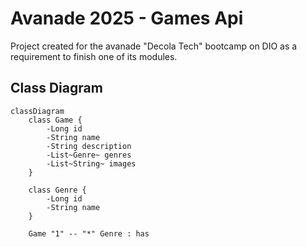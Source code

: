 # Avanade 2025 - Games Api
Project created for the avanade "Decola Tech" bootcamp on DIO as a requirement to finish one of its modules.

## Class Diagram
``` mermaid
classDiagram
    class Game {
        -Long id
        -String name
        -String description
        -List~Genre~ genres
        -List~String~ images
    }

    class Genre {
        -Long id
        -String name
    }

    Game "1" -- "*" Genre : has
```
